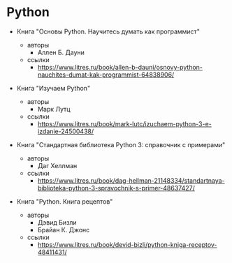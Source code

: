 # Python

* Книга "Основы Python. Научитесь думать как программист"
  * авторы
    * Аллен Б. Дауни
  * ссылки
    * https://www.litres.ru/book/allen-b-dauni/osnovy-python-nauchites-dumat-kak-programmist-64838906/

* Книга "Изучаем Python"
  * авторы
    * Марк Лутц
  * ссылки
    * https://www.litres.ru/book/mark-lutc/izuchaem-python-3-e-izdanie-24500438/

* Книга "Стандартная библиотека Python 3: справочник с примерами"
  * авторы
    * Даг Хеллман
  * ссылки
    * https://www.litres.ru/book/dag-hellman-21148334/standartnaya-biblioteka-python-3-spravochnik-s-primer-48637427/

* Книга "Python. Книга рецептов"
  * авторы
    * Дэвид Бизли
    * Брайан К. Джонс
  * ссылки
    * https://www.litres.ru/book/devid-bizli/python-kniga-receptov-48411431/
